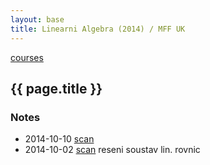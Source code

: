 ```yaml
---
layout: base
title: Linearni Algebra (2014) / MFF UK
---
```


[courses](.)

## {{ page.title }}

### Notes

* 2014-10-10 [scan](http://notes.drive.ondrejsika.com/mff/2014/linearni-algebra/2014-10-10.pdf)
* 2014-10-02 [scan](http://notes.drive.ondrejsika.com/mff/2014/linearni-algebra/2014-10-02.pdf) reseni soustav lin. rovnic

